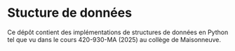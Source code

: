 # Stucture de données

Ce dépôt contient des implémentations de structures de données en Python tel
que vu dans le cours 420-930-MA (2025) au collège de Maisonneuve.